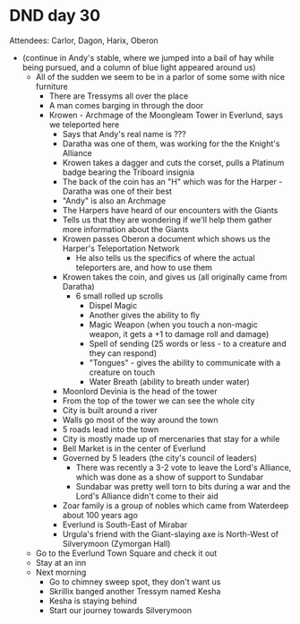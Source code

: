 # DND day 30
Attendees: Carlor, Dagon, Harix, Oberon

- (continue in Andy's stable, where we jumped into a bail of hay while being pursued, and a column of blue light appeared around us)
    - All of the sudden we seem to be in a parlor of some some with nice furniture
        - There are Tressyms all over the place
        - A man comes barging in through the door
        - Krowen - Archmage of the Moongleam Tower in Everlund, says we teleported here
            - Says that Andy's real name is ???
            - Daratha was one of them, was working for the the Knight's Alliance
            - Krowen takes a dagger and cuts the corset, pulls a Platinum badge bearing the Triboard insignia
            - The back of the coin has an "H" which was for the Harper - Daratha was one of their best
            - "Andy" is also an Archmage
            - The Harpers have heard of our encounters with the Giants
            - Tells us that they are wondering if we'll help them gather more information about the Giants
            - Krowen passes Oberon a document which shows us the Harper's Teleportation Network
                - He also tells us the specifics of where the actual teleporters are, and how to use them
            - Krowen takes the coin, and gives us (all originally came from Daratha)
                - 6 small rolled up scrolls
                    - Dispel Magic
                    - Another gives the ability to fly
                    - Magic Weapon (when you touch a non-magic weapon, it gets a +1 to damage roll and damage)
                    - Spell of sending (25 words or less - to a creature and they can respond)
                    - "Tongues" - gives the ability to communicate with a creature on touch
                    - Water Breath (ability to breath under water)
            - Moonlord Devinia is the head of the tower
            - From the top of the tower we can see the whole city
            - City is built around a river
            - Walls go most of the way around the town
            - 5 roads lead into the town
            - City is mostly made up of mercenaries that stay for a while
            - Bell Market is in the center of Everlund
            - Governed by 5 leaders (the city's council of leaders)
                - There was recently a 3-2 vote to leave the Lord's Alliance, which was done as a show of support to Sundabar
                - Sundabar was pretty well torn to bits during a war and the Lord's Alliance didn't come to their aid
            - Zoar family is a group of nobles which came from Waterdeep about 100 years ago
            - Everlund is South-East of Mirabar
            - Urgula's friend with the Giant-slaying axe is North-West of Silverymoon (Zymorgan Hall)
    - Go to the Everlund Town Square and check it out
    - Stay at an inn
    - Next morning
        - Go to chimney sweep spot, they don't want us
        - Skrillix banged another Tressym named Kesha
        - Kesha is staying behind
        - Start our journey towards Silverymoon
